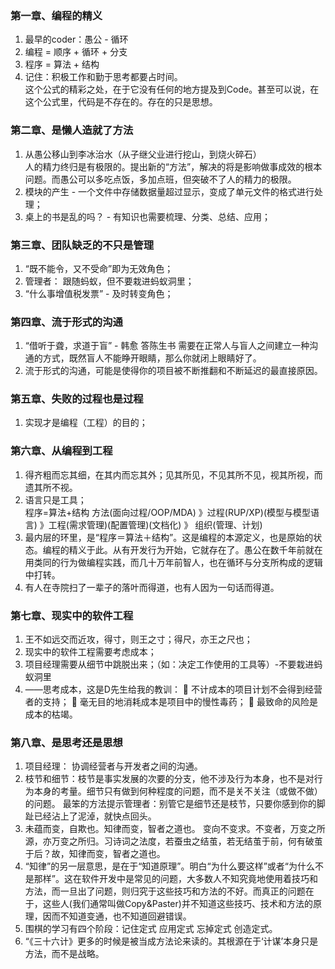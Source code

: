 ### 第一章、编程的精义

1. 最早的coder：愚公 - 循环  
2. 编程 = 顺序 + 循环 + 分支  
3. 程序 = 算法 + 结构  
4. 记住：积极工作和勤于思考都要占时间。  
这个公式的精彩之处，在于它没有任何的地方提及到Code。甚至可以说，在这个公式里，代码是不存在的。存在的只是思想。  

### 第二章、是懒人造就了方法

1. 从愚公移山到李冰治水（从子继父业进行挖山，到烧火碎石）  
人的精力终归是有极限的。提出新的“方法”，解决的将是影响做事成效的根本问题。而愚公可以多吃点饭，多加点班，但突破不了人的精力的极限。  
2. 模块的产生 - 一个文件中存储数据量超过显示，变成了单元文件的格式进行处理；  
3. 桌上的书是乱的吗？ - 有知识也需要梳理、分类、总结、应用；  

### 第三章、团队缺乏的不只是管理

1. “既不能令，又不受命”即为无效角色；  
2. 管理者： 跟随蚂蚁，但不要栽进蚂蚁洞里；  
3. “什么事增值税发票” - 及时转变角色；  

### 第四章、流于形式的沟通

1. “借听于聋，求道于盲” - 韩愈 答陈生书
需要在正常人与盲人之间建立一种沟通的方式，既然盲人不能睁开眼睛，那么你就闭上眼睛好了。  
2. 流于形式的沟通，可能是使得你的项目被不断推翻和不断延迟的最直接原因。  

### 第五章、失败的过程也是过程

1. 实现才是编程（工程）的目的；  

### 第六章、从编程到工程

1. 得齐粗而忘其细，在其内而忘其外；见其所见，不见其所不见，视其所视，而遗其所不视。  
2. 语言只是工具；  
程序=算法+结构  方法(面向过程/OOP/MDA) 》过程(RUP/XP)(模型与模型语言) 》工程(需求管理)(配置管理)(文档化) 》 组织(管理、计划)  
3. 最内层的环里，是“程序＝算法＋结构”。这是编程的本源定义，也是原始的状态。编程的精义于此。从有开发行为开始，它就存在了。愚公在数千年前就在用类同的行为做编程实践，而几十万年前智人，也在循环与分支所构成的逻辑中打转。
4. 有人在寺院扫了一辈子的落叶而得道，也有人因为一句话而得道。

### 第七章、现实中的软件工程

1. 王不如远交而近攻，得寸，则王之寸；得尺，亦王之尺也；
2. 现实中的软件工程需要考虑成本；
3. 项目经理需要从细节中跳脱出来；（如：决定工作使用的工具等）-不要栽进蚂蚁洞里
4. ——思考成本，这是D先生给我的教训：
􀀩 不计成本的项目计划不会得到经营者的支持；
􀀩 毫无目的地消耗成本是项目中的慢性毒药；
􀀩 最致命的风险是成本的枯竭。

### 第八章、是思考还是思想

1. 项目经理： 协调经营者与开发者之间的沟通。
2. 枝节和细节：枝节是事实发展的次要的分支，他不涉及行为本身，也不是对行为本身的考量。细节只有做到何种程度的问题，而不是关不关注（或做不做）的问题。
最笨的方法提示管理者：别管它是细节还是枝节，只要你感到你的脚趾已经沾上了泥淖，就快点回头。
3. 未蕴而变，自欺也。知律而变，智者之道也。
变向不变求。不变者，万变之所源，亦万变之所归。习诗词之法度，若蚕虫之结茧，若无结茧于前，何有破茧于后？故，知律而变，智者之道也。  
4. “知律”的另一层意思，是在于“知道原理”。明白“为什么要这样”或者“为什么不是那样”。这在软件开发中是常见的问题，大多数人不知究竟地使用着技巧和方法，而一旦出了问题，则归究于这些技巧和方法的不好。而真正的问题在于，这些人(我们通常叫做Copy&Paster)并不知道这些技巧、技术和方法的原理，因而不知道变通，也不知道回避错误。
5. 围棋的学习有四个阶段：记住定式 应用定式 忘掉定式 创造定式。
6. “《三十六计》更多的时候是被当成方法论来读的。其根源在于‘计谋’本身只是方法，而不是战略。
